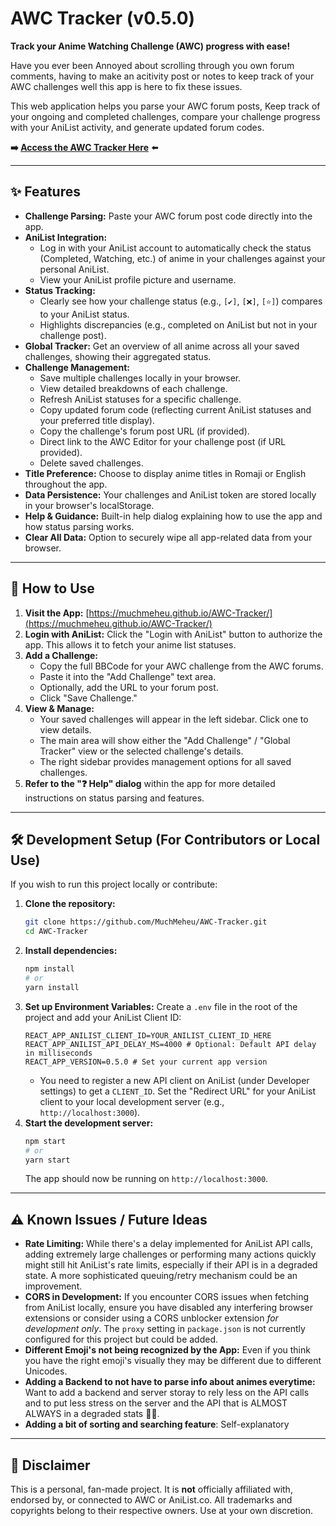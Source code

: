 # AWC Tracker (v0.5.0)

**Track your Anime Watching Challenge (AWC) progress with ease!**

Have you ever been Annoyed about scrolling through you own forum comments, having to make an acitivity post or notes to keep track of your AWC challenges well this app is here to fix these issues.

This web application helps you parse your AWC forum posts, Keep track of your ongoing and completed challenges, compare your challenge progress with your AniList activity, and generate updated forum codes.

**➡️ [Access the AWC Tracker Here](https://muchmeheu.github.io/AWC-Tracker/)** ⬅️

---

## ✨ Features

*   **Challenge Parsing:** Paste your AWC forum post code directly into the app.
*   **AniList Integration:**
    *   Log in with your AniList account to automatically check the status (Completed, Watching, etc.) of anime in your challenges against your personal AniList.
    *   View your AniList profile picture and username.
*   **Status Tracking:**
    *   Clearly see how your challenge status (e.g., `[✔️]`, `[❌]`, `[⭐]`) compares to your AniList status.
    *   Highlights discrepancies (e.g., completed on AniList but not in your challenge post).
*   **Global Tracker:** Get an overview of all anime across all your saved challenges, showing their aggregated status.
*   **Challenge Management:**
    *   Save multiple challenges locally in your browser.
    *   View detailed breakdowns of each challenge.
    *   Refresh AniList statuses for a specific challenge.
    *   Copy updated forum code (reflecting current AniList statuses and your preferred title display).
    *   Copy the challenge's forum post URL (if provided).
    *   Direct link to the AWC Editor for your challenge post (if URL provided).
    *   Delete saved challenges.
*   **Title Preference:** Choose to display anime titles in Romaji or English throughout the app.
*   **Data Persistence:** Your challenges and AniList token are stored locally in your browser's localStorage.
*   **Help & Guidance:** Built-in help dialog explaining how to use the app and how status parsing works.
*   **Clear All Data:** Option to securely wipe all app-related data from your browser.

---

## 🚀 How to Use

1.  **Visit the App:** [https://muchmeheu.github.io/AWC-Tracker/](https://muchmeheu.github.io/AWC-Tracker/)
2.  **Login with AniList:** Click the "Login with AniList" button to authorize the app. This allows it to fetch your anime list statuses.
3.  **Add a Challenge:**
    *   Copy the full BBCode for your AWC challenge from the AWC forums.
    *   Paste it into the "Add Challenge" text area.
    *   Optionally, add the URL to your forum post.
    *   Click "Save Challenge."
4.  **View & Manage:**
    *   Your saved challenges will appear in the left sidebar. Click one to view details.
    *   The main area will show either the "Add Challenge" / "Global Tracker" view or the selected challenge's details.
    *   The right sidebar provides management options for all saved challenges.
5.  **Refer to the "❓ Help" dialog** within the app for more detailed instructions on status parsing and features.

---

## 🛠️ Development Setup (For Contributors or Local Use)

If you wish to run this project locally or contribute:

1.  **Clone the repository:**
    ```bash
    git clone https://github.com/MuchMeheu/AWC-Tracker.git
    cd AWC-Tracker
    ```
2.  **Install dependencies:**
    ```bash
    npm install
    # or
    yarn install
    ```
3.  **Set up Environment Variables:**
    Create a `.env` file in the root of the project and add your AniList Client ID:
    ```env
    REACT_APP_ANILIST_CLIENT_ID=YOUR_ANILIST_CLIENT_ID_HERE
    REACT_APP_ANILIST_API_DELAY_MS=4000 # Optional: Default API delay in milliseconds
    REACT_APP_VERSION=0.5.0 # Set your current app version
    ```
    *   You need to register a new API client on AniList (under Developer settings) to get a `CLIENT_ID`. Set the "Redirect URL" for your AniList client to your local development server (e.g., `http://localhost:3000`).
4.  **Start the development server:**
    ```bash
    npm start
    # or
    yarn start
    ```
    The app should now be running on `http://localhost:3000`.

---

## ⚠️ Known Issues / Future Ideas

*   **Rate Limiting:** While there's a delay implemented for AniList API calls, adding extremely large challenges or performing many actions quickly might still hit AniList's rate limits, especially if their API is in a degraded state. A more sophisticated queuing/retry mechanism could be an improvement.
*   **CORS in Development:** If you encounter CORS issues when fetching from AniList locally, ensure you have disabled any interfering browser extensions or consider using a CORS unblocker extension *for development only*. The `proxy` setting in `package.json` is not currently configured for this project but could be added.
*   **Different Emoji's not being recognized by the App:** Even if you think you have the right emoji's visually they may be different due to different Unicodes.
*   **Adding a Backend to not have to parse info about animes everytime:** Want to add a backend and server storay to rely less on the API calls and to put less stress on the server and the API that is ALMOST ALWAYS in a degraded stats 🤦‍♂️.
*   **Adding a bit of sorting and searching feature**: Self-explanatory

---

## 📢 Disclaimer

This is a personal, fan-made project. It is **not** officially affiliated with, endorsed by, or connected to AWC or AniList.co. All trademarks and copyrights belong to their respective owners. Use at your own discretion.
